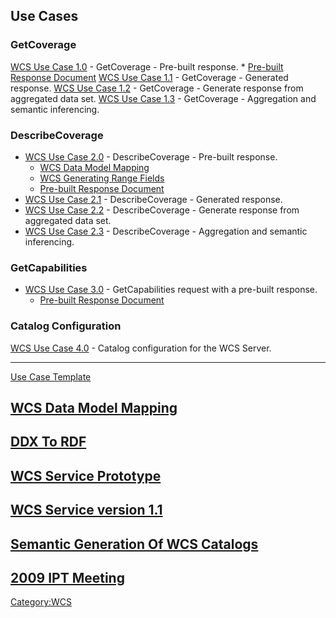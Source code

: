 ## Use Cases

### GetCoverage

[WCS Use Case 1.0](WCS-UC1.0 "wikilink") - GetCoverage - Pre-built
response.
\* [Pre-built Response
Document](WCS_GetCoverage_Pre-built_Response "wikilink") [WCS Use Case
1.1](WCS-UC1.1 "wikilink") - GetCoverage - Generated response.
[WCS Use Case 1.2](WCS-UC1.2 "wikilink") - GetCoverage - Generate
response from aggregated data set.
[WCS Use Case 1.3](WCS-UC1.3 "wikilink") - GetCoverage - Aggregation and
semantic inferencing.

### DescribeCoverage

- [WCS Use Case 2.0](WCS-UC2.0 "wikilink") - DescribeCoverage -
  Pre-built response.
  - [WCS Data Model Mapping](WCS_Data_Model_Mapping "wikilink")
  - [WCS Generating Range
    Fields](WCS_Generating_Range_Fields "wikilink")
  - [Pre-built Response
    Document](WCS_DescribeCoverage_Pre-built_Response "wikilink")
- [WCS Use Case 2.1](WCS-UC2.1 "wikilink") - DescribeCoverage -
  Generated response.
- [WCS Use Case 2.2](WCS-UC2.2 "wikilink") - DescribeCoverage - Generate
  response from aggregated data set.
- [WCS Use Case 2.3](WCS-UC2.3 "wikilink") - DescribeCoverage -
  Aggregation and semantic inferencing.

### GetCapabilities

- [WCS Use Case 3.0](WCS-UC3.0 "wikilink") - GetCapabilities request
  with a pre-built response.
  - [Pre-built Response
    Document](WCS_GetCapabilities_Pre-built_Response "wikilink")

### Catalog Configuration

[WCS Use Case 4.0](WCS-UC4.0 "wikilink") - Catalog configuration for the
WCS Server.

------------------------------------------------------------------------

[Use Case Template](Use_Case_Template "wikilink")

## [WCS Data Model Mapping](WCS_Data_Model_Mapping "wikilink")

## [DDX To RDF](DDX_To_RDF "wikilink")

## [WCS Service Prototype](WCS_Service_Prototype "wikilink")

## [WCS Service version 1.1](WCS_Service_version_1.1 "wikilink")

## [Semantic Generation Of WCS Catalogs](Semantic_Generation_Of_WCS_Catalogs "wikilink")

## [2009 IPT Meeting](2009_IPT_Meeting "wikilink")

[Category:WCS](Category:WCS "wikilink")